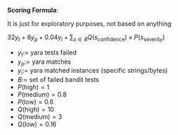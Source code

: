 **Scoring Formula**:

It is just for exploratory purposes, not based on anything

$32y_t + 8y_p + 0.04y_i + \sum_{s \in B} Q(s_{\text{confidence}}) \times P(s_{\text{severity}})$

- $y_t :=$ yara tests failed
- $y_p :=$ yara matches
- $y_i :=$ yara matched instances (specific strings/bytes)
- $B :=$ set of failed bandit tests
- $P(\text{high}) = 1$
- $P(\text{medium}) = 0.8$
- $P(\text{low}) = 0.6$
- $Q(\text{high}) = 10$
- $Q(\text{medium}) = 3$
- $Q(\text{low}) = 0.16$